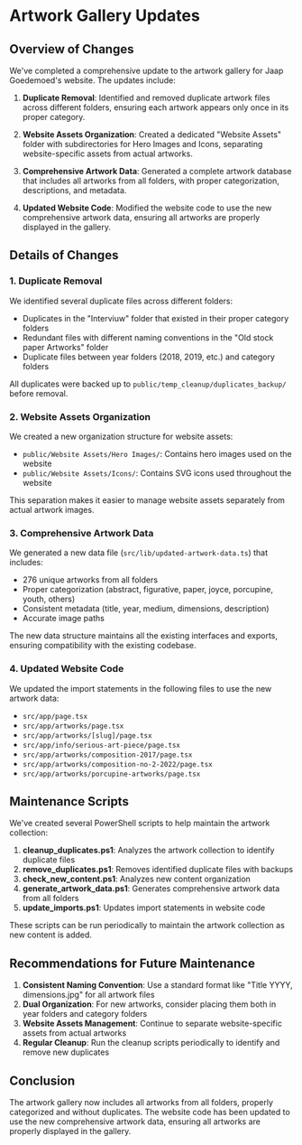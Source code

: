 # Artwork Gallery Updates

## Overview of Changes

We've completed a comprehensive update to the artwork gallery for Jaap Goedemoed's website. The updates include:

1. **Duplicate Removal**: Identified and removed duplicate artwork files across different folders, ensuring each artwork appears only once in its proper category.

2. **Website Assets Organization**: Created a dedicated "Website Assets" folder with subdirectories for Hero Images and Icons, separating website-specific assets from actual artworks.

3. **Comprehensive Artwork Data**: Generated a complete artwork database that includes all artworks from all folders, with proper categorization, descriptions, and metadata.

4. **Updated Website Code**: Modified the website code to use the new comprehensive artwork data, ensuring all artworks are properly displayed in the gallery.

## Details of Changes

### 1. Duplicate Removal

We identified several duplicate files across different folders:
- Duplicates in the "Interviuw" folder that existed in their proper category folders
- Redundant files with different naming conventions in the "Old stock paper Artworks" folder
- Duplicate files between year folders (2018, 2019, etc.) and category folders

All duplicates were backed up to `public/temp_cleanup/duplicates_backup/` before removal.

### 2. Website Assets Organization

We created a new organization structure for website assets:
- `public/Website Assets/Hero Images/`: Contains hero images used on the website
- `public/Website Assets/Icons/`: Contains SVG icons used throughout the website

This separation makes it easier to manage website assets separately from actual artwork images.

### 3. Comprehensive Artwork Data

We generated a new data file (`src/lib/updated-artwork-data.ts`) that includes:
- 276 unique artworks from all folders
- Proper categorization (abstract, figurative, paper, joyce, porcupine, youth, others)
- Consistent metadata (title, year, medium, dimensions, description)
- Accurate image paths

The new data structure maintains all the existing interfaces and exports, ensuring compatibility with the existing codebase.

### 4. Updated Website Code

We updated the import statements in the following files to use the new artwork data:
- `src/app/page.tsx`
- `src/app/artworks/page.tsx`
- `src/app/artworks/[slug]/page.tsx`
- `src/app/info/serious-art-piece/page.tsx`
- `src/app/artworks/composition-2017/page.tsx`
- `src/app/artworks/composition-no-2-2022/page.tsx`
- `src/app/artworks/porcupine-artworks/page.tsx`

## Maintenance Scripts

We've created several PowerShell scripts to help maintain the artwork collection:

1. **cleanup_duplicates.ps1**: Analyzes the artwork collection to identify duplicate files
2. **remove_duplicates.ps1**: Removes identified duplicate files with backups
3. **check_new_content.ps1**: Analyzes new content organization
4. **generate_artwork_data.ps1**: Generates comprehensive artwork data from all folders
5. **update_imports.ps1**: Updates import statements in website code

These scripts can be run periodically to maintain the artwork collection as new content is added.

## Recommendations for Future Maintenance

1. **Consistent Naming Convention**: Use a standard format like "Title YYYY, dimensions.jpg" for all artwork files
2. **Dual Organization**: For new artworks, consider placing them both in year folders and category folders
3. **Website Assets Management**: Continue to separate website-specific assets from actual artworks
4. **Regular Cleanup**: Run the cleanup scripts periodically to identify and remove new duplicates

## Conclusion

The artwork gallery now includes all artworks from all folders, properly categorized and without duplicates. The website code has been updated to use the new comprehensive artwork data, ensuring all artworks are properly displayed in the gallery.
